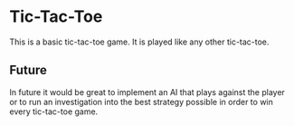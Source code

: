 # Tic-Tac-Toe

This is a basic tic-tac-toe game. It is played like any other tic-tac-toe.


## Future

In future it would be great to implement an AI that plays against the player or to run an investigation into the best strategy possible in order to win every tic-tac-toe game.